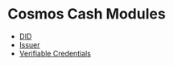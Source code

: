 # Cosmos Cash Modules


- [DID](../x/identifier/README.md)
- [Issuer](../x/issuer/README.md)
- [Verifiable Credentials](../x/verifiable-verifiable-credential/README.md)


